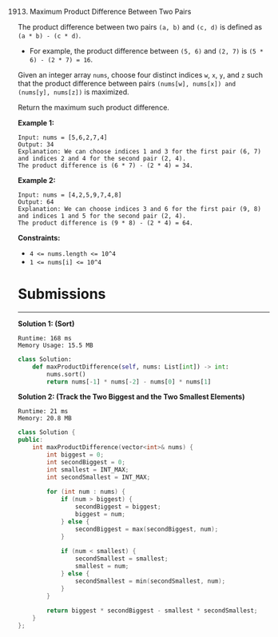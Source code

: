 1913. Maximum Product Difference Between Two Pairs

The product difference between two pairs `(a, b)` and `(c, d)` is defined as `(a * b) - (c * d)`.

* For example, the product difference between `(5, 6)` and `(2, 7)` is `(5 * 6) - (2 * 7) = 16`.

Given an integer array `nums`, choose four distinct indices `w`, `x`, `y`, and `z` such that the product difference between pairs `(nums[w], nums[x]) and (nums[y], nums[z])` is maximized.

Return the maximum such product difference.

 

**Example 1:**
```
Input: nums = [5,6,2,7,4]
Output: 34
Explanation: We can choose indices 1 and 3 for the first pair (6, 7) and indices 2 and 4 for the second pair (2, 4).
The product difference is (6 * 7) - (2 * 4) = 34.
```

**Example 2:**
```
Input: nums = [4,2,5,9,7,4,8]
Output: 64
Explanation: We can choose indices 3 and 6 for the first pair (9, 8) and indices 1 and 5 for the second pair (2, 4).
The product difference is (9 * 8) - (2 * 4) = 64.
```

**Constraints:**

* `4 <= nums.length <= 10^4`
* `1 <= nums[i] <= 10^4`

# Submissions
---
**Solution 1: (Sort)**
```
Runtime: 168 ms
Memory Usage: 15.5 MB
```
```python
class Solution:
    def maxProductDifference(self, nums: List[int]) -> int:
        nums.sort()
        return nums[-1] * nums[-2] - nums[0] * nums[1]
```

**Solution 2: (Track the Two Biggest and the Two Smallest Elements)**
```
Runtime: 21 ms
Memory: 20.8 MB
```
```c++
class Solution {
public:
    int maxProductDifference(vector<int>& nums) {
        int biggest = 0;
        int secondBiggest = 0;
        int smallest = INT_MAX;
        int secondSmallest = INT_MAX;
        
        for (int num : nums) {
            if (num > biggest) {
                secondBiggest = biggest;
                biggest = num;
            } else {
                secondBiggest = max(secondBiggest, num);
            }
            
            if (num < smallest) {
                secondSmallest = smallest;
                smallest = num;
            } else {
                secondSmallest = min(secondSmallest, num);
            }
        }
        
        return biggest * secondBiggest - smallest * secondSmallest;
    }
};
```
